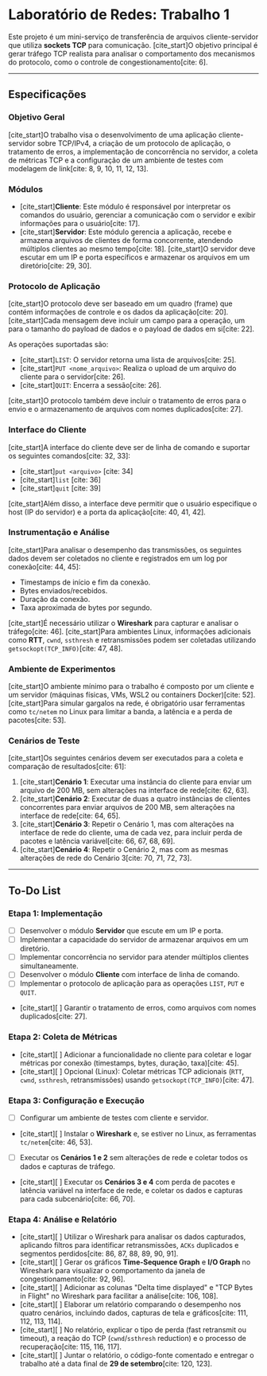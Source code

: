 # Laboratório de Redes: Trabalho 1

Este projeto é um mini-serviço de transferência de arquivos cliente-servidor que utiliza **sockets TCP** para comunicação. [cite_start]O objetivo principal é gerar tráfego TCP realista para analisar o comportamento dos mecanismos do protocolo, como o controle de congestionamento[cite: 6].

---

## Especificações

### Objetivo Geral
[cite_start]O trabalho visa o desenvolvimento de uma aplicação cliente-servidor sobre TCP/IPv4, a criação de um protocolo de aplicação, o tratamento de erros, a implementação de concorrência no servidor, a coleta de métricas TCP e a configuração de um ambiente de testes com modelagem de link[cite: 8, 9, 10, 11, 12, 13].

### Módulos

* [cite_start]**Cliente**: Este módulo é responsável por interpretar os comandos do usuário, gerenciar a comunicação com o servidor e exibir informações para o usuário[cite: 17].
* [cite_start]**Servidor**: Este módulo gerencia a aplicação, recebe e armazena arquivos de clientes de forma concorrente, atendendo múltiplos clientes ao mesmo tempo[cite: 18]. [cite_start]O servidor deve escutar em um IP e porta específicos e armazenar os arquivos em um diretório[cite: 29, 30].

### Protocolo de Aplicação
[cite_start]O protocolo deve ser baseado em um quadro (frame) que contém informações de controle e os dados da aplicação[cite: 20]. [cite_start]Cada mensagem deve incluir um campo para a operação, um para o tamanho do payload de dados e o payload de dados em si[cite: 22].

As operações suportadas são:
* [cite_start]`LIST`: O servidor retorna uma lista de arquivos[cite: 25].
* [cite_start]`PUT <nome_arquivo>`: Realiza o upload de um arquivo do cliente para o servidor[cite: 26].
* [cite_start]`QUIT`: Encerra a sessão[cite: 26].

[cite_start]O protocolo também deve incluir o tratamento de erros para o envio e o armazenamento de arquivos com nomes duplicados[cite: 27].

### Interface do Cliente
[cite_start]A interface do cliente deve ser de linha de comando e suportar os seguintes comandos[cite: 32, 33]:
* [cite_start]`put <arquivo>` [cite: 34]
* [cite_start]`list` [cite: 36]
* [cite_start]`quit` [cite: 39]

[cite_start]Além disso, a interface deve permitir que o usuário especifique o host (IP do servidor) e a porta da aplicação[cite: 40, 41, 42].

### Instrumentação e Análise
[cite_start]Para analisar o desempenho das transmissões, os seguintes dados devem ser coletados no cliente e registrados em um log por conexão[cite: 44, 45]:
* Timestamps de início e fim da conexão.
* Bytes enviados/recebidos.
* Duração da conexão.
* Taxa aproximada de bytes por segundo.

[cite_start]É necessário utilizar o **Wireshark** para capturar e analisar o tráfego[cite: 46]. [cite_start]Para ambientes Linux, informações adicionais como **RTT**, `cwnd`, `ssthresh` e retransmissões podem ser coletadas utilizando `getsockopt(TCP_INFO)`[cite: 47, 48].

### Ambiente de Experimentos
[cite_start]O ambiente mínimo para o trabalho é composto por um cliente e um servidor (máquinas físicas, VMs, WSL2 ou containers Docker)[cite: 52]. [cite_start]Para simular gargalos na rede, é obrigatório usar ferramentas como `tc/netem` no Linux para limitar a banda, a latência e a perda de pacotes[cite: 53].

### Cenários de Teste
[cite_start]Os seguintes cenários devem ser executados para a coleta e comparação de resultados[cite: 61]:

1.  [cite_start]**Cenário 1**: Executar uma instância do cliente para enviar um arquivo de 200 MB, sem alterações na interface de rede[cite: 62, 63].
2.  [cite_start]**Cenário 2**: Executar de duas a quatro instâncias de clientes concorrentes para enviar arquivos de 200 MB, sem alterações na interface de rede[cite: 64, 65].
3.  [cite_start]**Cenário 3**: Repetir o Cenário 1, mas com alterações na interface de rede do cliente, uma de cada vez, para incluir perda de pacotes e latência variável[cite: 66, 67, 68, 69].
4.  [cite_start]**Cenário 4**: Repetir o Cenário 2, mas com as mesmas alterações de rede do Cenário 3[cite: 70, 71, 72, 73].

---

## To-Do List

### Etapa 1: Implementação
* [ ] Desenvolver o módulo **Servidor** que escute em um IP e porta.
* [ ] Implementar a capacidade do servidor de armazenar arquivos em um diretório.
* [ ] Implementar concorrência no servidor para atender múltiplos clientes simultaneamente.
* [ ] Desenvolver o módulo **Cliente** com interface de linha de comando.
* [ ] Implementar o protocolo de aplicação para as operações `LIST`, `PUT` e `QUIT`.
* [cite_start][ ] Garantir o tratamento de erros, como arquivos com nomes duplicados[cite: 27].

### Etapa 2: Coleta de Métricas
* [cite_start][ ] Adicionar a funcionalidade no cliente para coletar e logar métricas por conexão (timestamps, bytes, duração, taxa)[cite: 45].
* [cite_start][ ] Opcional (Linux): Coletar métricas TCP adicionais (`RTT`, `cwnd`, `ssthresh`, retransmissões) usando `getsockopt(TCP_INFO)`[cite: 47].

### Etapa 3: Configuração e Execução
* [ ] Configurar um ambiente de testes com cliente e servidor.
* [cite_start][ ] Instalar o **Wireshark** e, se estiver no Linux, as ferramentas `tc/netem`[cite: 46, 53].
* [ ] Executar os **Cenários 1 e 2** sem alterações de rede e coletar todos os dados e capturas de tráfego.
* [cite_start][ ] Executar os **Cenários 3 e 4** com perda de pacotes e latência variável na interface de rede, e coletar os dados e capturas para cada subcenário[cite: 66, 70].

### Etapa 4: Análise e Relatório
* [cite_start][ ] Utilizar o Wireshark para analisar os dados capturados, aplicando filtros para identificar retransmissões, `ACKs` duplicados e segmentos perdidos[cite: 86, 87, 88, 89, 90, 91].
* [cite_start][ ] Gerar os gráficos **Time-Sequence Graph** e **I/O Graph** no Wireshark para visualizar o comportamento da janela de congestionamento[cite: 92, 96].
* [cite_start][ ] Adicionar as colunas "Delta time displayed" e "TCP Bytes in Flight" no Wireshark para facilitar a análise[cite: 106, 108].
* [cite_start][ ] Elaborar um relatório comparando o desempenho nos quatro cenários, incluindo dados, capturas de tela e gráficos[cite: 111, 112, 113, 114].
* [cite_start][ ] No relatório, explicar o tipo de perda (fast retransmit ou timeout), a reação do TCP (`cwnd`/`ssthresh` reduction) e o processo de recuperação[cite: 115, 116, 117].
* [cite_start][ ] Juntar o relatório, o código-fonte comentado e entregar o trabalho até a data final de **29 de setembro**[cite: 120, 123].
